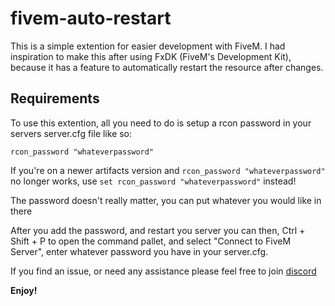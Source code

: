 # fivem-auto-restart

This is a simple extention for easier development with FiveM. I had inspiration to make this after using FxDK (FiveM's Development Kit), because it has a feature to automatically restart the resource after changes.

## Requirements

To use this extention, all you need to do is setup a rcon password in your servers server.cfg file like so:

`rcon_password "whateverpassword"`

If you're on a newer artifacts version and `rcon_password "whateverpassword"` no longer works, use `set rcon_password "whateverpassword"` instead!

The password doesn't really matter, you can put whatever you would like in there

After you add the password, and restart you server you can then, Ctrl + Shift + P to open the command pallet, and select "Connect to FiveM Server", enter whatever password you have in your server.cfg.

If you find an issue, or need any assistance please feel free to join [discord](https://discord.gg/R9cpRtR7WM)

**Enjoy!**
